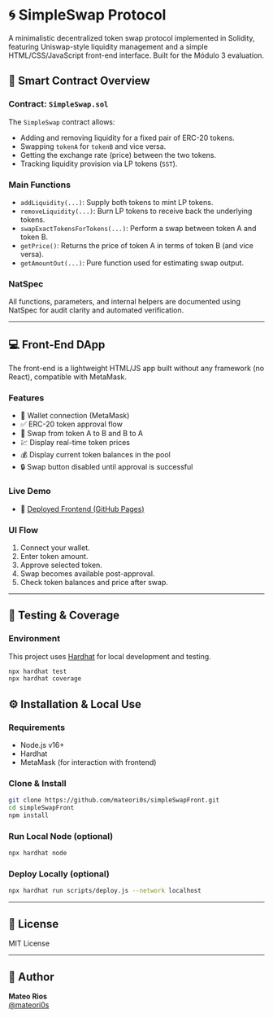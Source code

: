 
# 🌀 SimpleSwap Protocol

A minimalistic decentralized token swap protocol implemented in Solidity, featuring Uniswap-style liquidity management and a simple HTML/CSS/JavaScript front-end interface. Built for the Módulo 3 evaluation.

## 📜 Smart Contract Overview

### Contract: `SimpleSwap.sol`

The `SimpleSwap` contract allows:
- Adding and removing liquidity for a fixed pair of ERC-20 tokens.
- Swapping `tokenA` for `tokenB` and vice versa.
- Getting the exchange rate (price) between the two tokens.
- Tracking liquidity provision via LP tokens (`SST`).

### Main Functions
- `addLiquidity(...)`: Supply both tokens to mint LP tokens.
- `removeLiquidity(...)`: Burn LP tokens to receive back the underlying tokens.
- `swapExactTokensForTokens(...)`: Perform a swap between token A and token B.
- `getPrice()`: Returns the price of token A in terms of token B (and vice versa).
- `getAmountOut(...)`: Pure function used for estimating swap output.

### NatSpec
All functions, parameters, and internal helpers are documented using NatSpec for audit clarity and automated verification.

---

## 💻 Front-End DApp

The front-end is a lightweight HTML/JS app built without any framework (no React), compatible with MetaMask.

### Features
- 🔌 Wallet connection (MetaMask)
- ✅ ERC-20 token approval flow
- 🔁 Swap from token A to B and B to A
- 💹 Display real-time token prices
- 💰 Display current token balances in the pool
- 🔒 Swap button disabled until approval is successful

### Live Demo
- 🔗 [Deployed Frontend (GitHub Pages)](https://mateori0s.github.io/simpleSwapFront/front_end/)

### UI Flow
1. Connect your wallet.
2. Enter token amount.
3. Approve selected token.
4. Swap becomes available post-approval.
5. Check token balances and price after swap.

---

## 🧪 Testing & Coverage

### Environment
This project uses [Hardhat](https://hardhat.org) for local development and testing.

```bash
npx hardhat test
npx hardhat coverage
```


## ⚙️ Installation & Local Use

### Requirements
- Node.js v16+
- Hardhat
- MetaMask (for interaction with frontend)

### Clone & Install
```bash
git clone https://github.com/mateori0s/simpleSwapFront.git
cd simpleSwapFront
npm install
```

### Run Local Node (optional)
```bash
npx hardhat node
```

### Deploy Locally (optional)
```bash
npx hardhat run scripts/deploy.js --network localhost
```

---

## 🧾 License

MIT License

---

## 👤 Author

**Mateo Rios**  
[@mateori0s](https://github.com/mateori0s)
